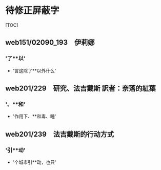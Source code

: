 # 待修正屏蔽字

[TOC]

## web151/02090_193　伊莉娜

### '了**以'

- '言这除了**以外什么'


## web201/229　研究、法吉戴斯 訳者：奈落的紅葉

### '、**和'

- '作用下、**和毒、睡'


## web201/239　法吉戴斯的行动方式

### '引**动'

- '个城市引**动，也只'
